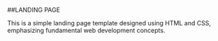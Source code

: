 ##LANDING PAGE

This is a simple landing page template designed using HTML and CSS, emphasizing fundamental web development concepts.
